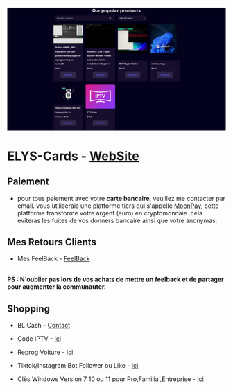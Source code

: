<p align="center">
<img src="https://github.com/AeX03/ELYS-Cards/blob/main/CDE(61).png"/>
  
# ELYS-Cards - [WebSite](https://elys.mysellix.io/)

## Paiement

 - pour tous paiement avec votre <b>carte bancaire</b>, veuillez me contacter par email.
  vous utiliserais une platforme tiers qui s'appelle [MoonPay](https://www.moonpay.com/fr), cette platforme transforme votre argent (euro) en cryptomonnaie.
  cela eviteras les fuites de vos donners bancaire ainsi que votre anonymas.
  
## Mes Retours Clients

- Mes FeelBack - [FeelBack](https://elys.mysellix.io/feedback)
<br>
<b>PS : N'oublier pas lors de vos achats de mettre un feelback et de partager pour augmenter la communauter.</b>
  
## Shopping

- BL Cash - [Contact](https://img.shields.io/badge/Mon%20mail%20"elyscontact@proton.me",%20mes%20horaires%20-7j%207j%2019h00%2000h00-purple.svg)

- Code IPTV - [Ici](https://elys.mysellix.io/product/63f0964424f36)

- Reprog Voiture - [Ici](https://elys.mysellix.io/product/63acc29296486)

- Tiktok/Instagram Bot Follower ou Like - [Ici](https://elys.mysellix.io/product/63deea35ad8dc)

- Clès Windows Version 7 10 ou 11 pour Pro,Familial,Entreprise - [Ici](https://elys.mysellix.io/product/63de6354b2c27)
